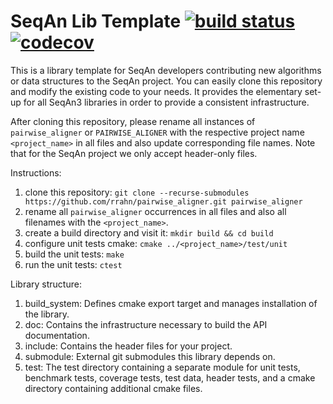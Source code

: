 # SeqAn Lib Template [![build status][1]][2] [![codecov][3]][4]
<!--
    Above uses reference-style links with numbers.
    See also https://github.com/adam-p/markdown-here/wiki/Markdown-Cheatsheet#links.

    For example, `[![build status][1]][2]` evaluates to the following:
        `[link_text][2]`
        `[2]` is a reference to a link, i.e. `[link_text](https://...)`

        `[link_text]` = `[![build status][1]]`
        `[1]` is once again a reference to a link - this time an image, i.e. `[![build status](https://...)]
        `![build status]` is the text that should be displayed if the linked resource (`[1]`) is not available

    `[![build status][1]][2]` hence means:
    Show the picture linked under `[1]`. In case it cannot be displayed, show the text "build status" instead.
    The picture, or alternative text, should link to `[2]`.
-->

<!--
    This is the CI badge image:
        `https://img.shields.io/github/workflow/status/` - we do not use GitHub's badges as they are not customisable.
        `/rrahn/pairwise_aligner/` - owner/repository
        `CI%20on%20Linux` - name of the workflow as encoded URL (e.g., whitespace = %20)
        `master` - branch to show
        `?style=flat&logo=github` - use a GitHub-style badge
        `&label=pairwise_aligner%20CI` - text on the badge
        `"Open GitHub actions page"` - this text will be shown on hover
-->
[1]: https://img.shields.io/github/workflow/status/rrahn/pairwise_aligner/CI%20on%20Linux/master?style=flat&logo=github&label=pairwise_aligner%20CI "Open GitHub actions page"
<!--
    This is the CI badge link:
        `https://github.com/rrahn/pairwise_aligner/actions` - actions page of owner(seqan)/repository(pairwise_aligner)
        `?query=branch%3Amaster` - only show actions that ran on the mater branch
-->
[2]: https://github.com/rrahn/pairwise_aligner/actions?query=branch%3Amaster
<!--
    This is the Codecov badge image:
        Codecov offers badges: https://app.codecov.io/gh/rrahn/pairwise_aligner/settings/badge
        While being logged in into Codecov, navigate to Settings->Badge and copy the markdown badge.
        Copy the image part of the markdown badge here.
    `"Open Codecov page"` - this text will be shown on hover
-->
[3]: https://codecov.io/gh/rrahn/pairwise_aligner/branch/master/graph/badge.svg?token=V82JRCXF0K "Open Codecov page"
<!--
    This is the Codecov badge link:
        Codecov offers badges: https://app.codecov.io/gh/rrahn/pairwise_aligner/settings/badge
        While being logged in into Codecov, navigate to Settings->Badge and copy the markdown badge.
        Copy the URL part of the markdown badge here.
-->
[4]: https://codecov.io/gh/rrahn/pairwise_aligner

This is a library template for SeqAn developers contributing new algorithms or data structures to the SeqAn project.
You can easily clone this repository and modify the existing code to your needs.
It provides the elementary set-up for all SeqAn3 libraries in order to provide a consistent infrastructure.

After cloning this repository, please rename all instances of `pairwise_aligner` or `PAIRWISE_ALIGNER` with the respective project name `<project_name>` in all files and also update corresponding file names.
Note that for the SeqAn project we only accept header-only files.

Instructions:
1. clone this repository: `git clone --recurse-submodules https://github.com/rrahn/pairwise_aligner.git pairwise_aligner`
2. rename all `pairwise_aligner` occurrences in all files and also all filenames with the `<project_name>`.
3. create a build directory and visit it: `mkdir build && cd build`
4. configure unit tests cmake: `cmake ../<project_name>/test/unit`
5. build the unit tests: `make`
6. run the unit tests: `ctest`

Library structure:
1. build_system: Defines cmake export target and manages installation of the library.
2. doc: Contains the infrastructure necessary to build the API documentation.
3. include: Contains the header files for your project.
4. submodule: External git submodules this library depends on.
5. test: The test directory containing a separate module for unit tests, benchmark tests, coverage tests, test data, header tests, and a cmake directory containing additional cmake files.
